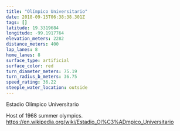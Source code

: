 ```yaml
---
title: "Olímpico Universitario"
date: 2018-09-15T06:38:38.301Z
tags: []
latitude: 19.3319684
longitude: -99.1917764
elevation_meters: 2282
distance_meters: 400
lap_lanes: 8
home_lanes: 8
surface_type: artificial
surface_color: red
turn_diameter_meters: 75.19
turn_radius_b_meters: 36.75
speed_rating: 36.22
steeple_water_location: outside
---
```

Estadio Olímpico Universitario

Host of 1968 summer olympics. https://en.wikipedia.org/wiki/Estadio_Ol%C3%ADmpico_Universitario
